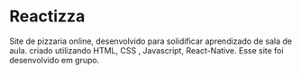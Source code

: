 # Reactizza
Site de pizzaria online, desenvolvido para solidificar aprendizado de sala de aula. criado utilizando HTML, CSS , Javascript, React-Native. Esse site foi desenvolvido em grupo.
